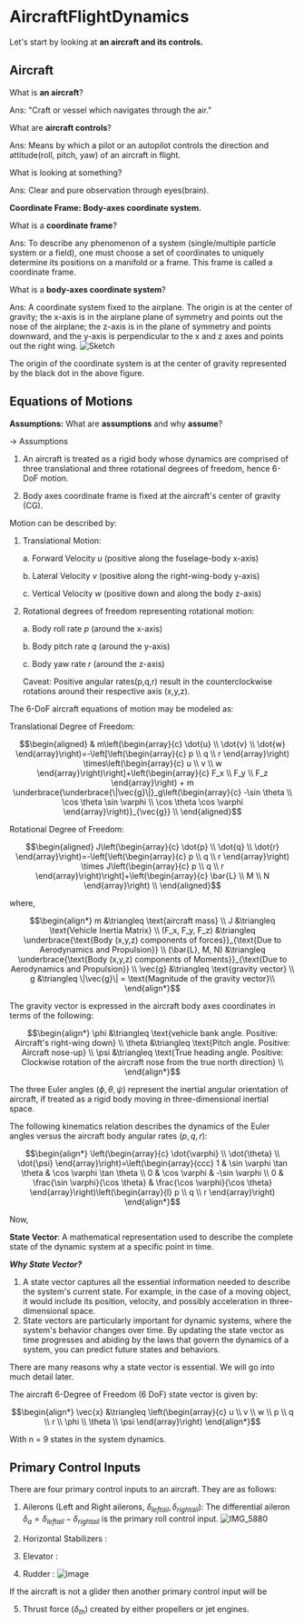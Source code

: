 # AircraftFlightDynamics

Let's start by looking at **an aircraft and its controls.**

## Aircraft
What is **an aircraft**?

Ans: "Craft or vessel which navigates through the air."

What are **aircraft controls**?

Ans: Means by which a pilot or an autopilot controls the direction and attitude(roll, pitch, yaw) of an aircraft in flight.

What is looking at something?

Ans: Clear and pure observation through eyes(brain).


**Coordinate Frame: Body-axes coordinate system.**

What is a **coordinate frame**?

Ans: To describe any phenomenon of a system (single/multiple particle system or a field), one must choose a set of coordinates to uniquely determine its positions on a manifold or a frame. This frame is called a coordinate frame. 

What is a **body-axes coordinate system**?

Ans: A coordinate system fixed to the airplane. The origin is at the center of gravity; the x-axis is in the airplane plane of symmetry and points out the nose of the airplane; the z-axis is in the plane of symmetry and points downward, and the y-axis is perpendicular to the x and z axes and points out the right wing.
![Sketch](https://github.com/Praful22/AircraftFlightDynamics/assets/65821250/d958eda9-7a2e-489e-aa57-bd01f76c9d32)

The origin of the coordinate system is at the center of gravity represented by the black dot in the above figure. 

## Equations of Motions

**Assumptions:**
What are **assumptions** and why **assume**?

-> Assumptions 

1. An aircraft is treated as a rigid body whose dynamics are comprised of three translational and three rotational degrees of freedom, hence 6-DoF motion.

2. Body axes coordinate frame is fixed at the aircraft's center of gravity (CG).

Motion can be described by:
1. Translational Motion:

    a. Forward Velocity $\textit{u}$ (positive along the fuselage-body x-axis)

    b. Lateral Velocity $\textit{v}$ (positive along the right-wing-body y-axis)

    c. Vertical Velocity $\textit{w}$ (positive down and along the body z-axis)


2. Rotational degrees of freedom representing rotational motion:

    a. Body roll rate $\textit{p}$ (around the x-axis)

    b. Body pitch rate $\textit{q}$ (around the y-axis)

    c. Body yaw rate $\textit{r}$ (around the z-axis)

   Caveat: Positive angular rates(p,q,r) result in the counterclockwise rotations around their respective axis (x,y,z).

The 6-DoF aircraft equations of motion may be modeled as:

Translational Degree of Freedom: 
```math
\begin{aligned}
& m\left(\begin{array}{c}
\dot{u} \\
\dot{v} \\
\dot{w}
\end{array}\right)=-\left[\left(\begin{array}{c}
p \\
q \\
r
\end{array}\right) \times\left(\begin{array}{c}
u \\
v \\
w
\end{array}\right)\right]+\left(\begin{array}{c}
F_x \\
F_y \\
F_z
\end{array}\right)
+ m \underbrace{\underbrace{\|\vec{g}\|}_g\left(\begin{array}{c}
-\sin \theta \\
\cos \theta \sin \varphi \\
\cos \theta \cos \varphi
\end{array}\right)}_{\vec{g}} \\
\end{aligned}
```
Rotational Degree of Freedom:
```math
\begin{aligned}
 J\left(\begin{array}{c}
\dot{p} \\
\dot{q} \\
\dot{r}
\end{array}\right)=-\left[\left(\begin{array}{c}
p \\
q \\
r
\end{array}\right) \times J\left(\begin{array}{c}
p \\
q \\
r
\end{array}\right)\right]+\left(\begin{array}{c}
\bar{L} \\
M \\
N
\end{array}\right) \\
\end{aligned}
```
where, 

```math
\begin{align*}
m &\triangleq \text{aircraft mass} \\
J &\triangleq \text{Vehicle Inertia Matrix} \\
(F_x, F_y, F_z) &\triangleq \underbrace{\text{Body (x,y,z) components of forces}}_{\text{Due to Aerodynamics and Propulsion}} \\
(\bar{L}, M, N) &\triangleq \underbrace{\text{Body (x,y,z) components of Moments}}_{\text{Due to Aerodynamics and Propulsion}} \\
\vec{g} &\triangleq \text{gravity vector} \\
g &\triangleq \|\vec{g}\| = \text{Magnitude of the gravity vector}\\
\end{align*}
```
The gravity vector is expressed in the aircraft body axes coordinates in terms of the following:

```math
\begin{align*}
\phi &\triangleq \text{vehicle bank angle. Positive: Aircraft's right-wing down} \\
\theta &\triangleq \text{Pitch angle. Positive: Aircraft nose-up} \\
\psi &\triangleq \text{True heading angle. Positive: Clockwise rotation of the aircraft nose from the true north direction} \\
\end{align*}
```
The three Euler angles $(\phi, \theta, \psi)$ represent the inertial angular orientation of aircraft, if treated as a 
rigid body moving in three-dimensional inertial space.

The following kinematics relation describes the dynamics of the Euler angles versus the aircraft body angular rates ($\textit{p},\textit{q},\textit{r}$):

```math
\begin{align*}
\left(\begin{array}{c}
\dot{\varphi} \\
\dot{\theta} \\
\dot{\psi}
\end{array}\right)=\left(\begin{array}{ccc}
1 & \sin \varphi \tan \theta & \cos \varphi \tan \theta \\
0 & \cos \varphi & -\sin \varphi \\
0 & \frac{\sin \varphi}{\cos \theta} & \frac{\cos \varphi}{\cos \theta}
\end{array}\right)\left(\begin{array}{l}
p \\
q \\
r
\end{array}\right)
\end{align*}
```

Now,

**State Vector**: A mathematical representation used to describe the complete state of the dynamic system at a specific point in time.

***Why State Vector?*** 
1. A state vector captures all the essential information needed to describe the system's current state. For example, in the case of a moving object, it would include its position, velocity, and possibly acceleration in three-dimensional space.
2. State vectors are particularly important for dynamic systems, where the system's behavior changes over time. By updating the state vector as time progresses and abiding by the laws that govern the dynamics of a system, you can predict future states and behaviors.

There are many reasons why a state vector is essential. We will go into much detail later.

The aircraft 6-Degree of Freedom (6 DoF) state vector is given by:

```math
\begin{align*}
\vec{x} &\triangleq \left(\begin{array}{c}
u \\
v \\
w \\
p \\
q \\
r \\
\phi \\
\theta \\
\psi
\end{array}\right)
\end{align*}
```

With n = 9 states in the system dynamics.

## Primary Control Inputs

There are four primary control inputs to an aircraft. They are as follows:

1. Ailerons (Left and Right ailerons, $\delta_{left ail}, \delta_{right ail}$): The differential aileron $\delta_{a} = \delta_{left ail} - \delta_{right ail}$ is the primary roll control input.
![IMG_5880](https://github.com/Praful22/AircraftFlightDynamics/assets/65821250/2f67812a-4388-4946-a92c-cb772ec44b95)


2. Horizontal Stabilizers : 
3. Elevator : 
4. Rudder : 
![image](https://github.com/Praful22/AircraftFlightDynamics/assets/65821250/8cbff590-f9a5-473d-ba44-37aa40ac6f50)

If the aircraft is not a glider then another primary control input will be 

5. Thrust force ($\delta_{th}$) created by either propellers or jet engines.



